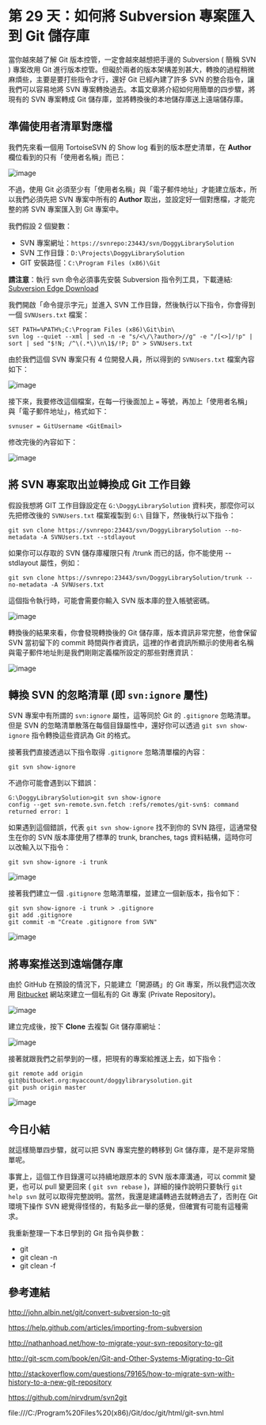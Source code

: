 第 29 天：如何將 Subversion 專案匯入到 Git 儲存庫
==================================================================

當你越來越了解 Git 版本控管，一定會越來越想把手邊的 Subversion ( 簡稱 SVN ) 專案改用 Git 進行版本控管。但礙於兩者的版本架構差別甚大，轉換的過程稍微麻煩些，主要是要打些指令才行，還好 Git 已經內建了許多 SVN 的整合指令，讓我們可以容易地將 SVN 專案轉換過去。本篇文章將介紹如何用簡單的四步驟，將現有的 SVN 專案轉成 Git 儲存庫，並將轉換後的本地儲存庫送上遠端儲存庫。

準備使用者清單對應檔
--------------------

我們先來看一個用 TortoiseSVN 的 Show log 看到的版本歷史清單，在 **Author** 欄位看到的只有「使用者名稱」而已：

![image](https://f.cloud.github.com/assets/88981/1428691/8fe0a5d2-40a6-11e3-8799-0504b1f6f8c8.png)

不過，使用 Git 必須至少有「使用者名稱」與「電子郵件地址」才能建立版本，所以我們必須先把 SVN 專案中所有的 **Author** 取出，並設定好一個對應檔，才能完整的將 SVN 專案匯入到 Git 專案中。

我們假設 2 個變數：

* SVN 專案網址：`https://svnrepo:23443/svn/DoggyLibrarySolution`
* SVN 工作目錄：`D:\Projects\DoggyLibrarySolution`
* GIT 安裝路徑：`C:\Program Files (x86)\Git` 

**請注意**：執行 svn 命令必須事先安裝 Subversion 指令列工具，下載連結: [Subversion Edge Download](http://www.collab.net/downloads/subversion)

我們開啟「命令提示字元」並進入 SVN 工作目錄，然後執行以下指令，你會得到一個 `SVNUsers.txt` 檔案：

	SET PATH=%PATH%;C:\Program Files (x86)\Git\bin\
	svn log --quiet --xml | sed -n -e "s/<\/\?author>//g" -e "/[<>]/!p" | sort | sed "$!N; /^\(.*\)\n\1$/!P; D" > SVNUsers.txt

由於我們這個 SVN 專案只有 4 位開發人員，所以得到的 `SVNUsers.txt` 檔案內容如下：

![image](https://f.cloud.github.com/assets/88981/1428746/9c64cb84-40a7-11e3-8052-102b213e1f58.png)

接下來，我要修改這個檔案，在每一行後面加上 `=` 等號，再加上「使用者名稱」與「電子郵件地址」，格式如下：

	svnuser = GitUsername <GitEmail>

修改完後的內容如下：

![image](https://f.cloud.github.com/assets/88981/1428779/2ef5b45e-40a8-11e3-9709-13403c05f627.png)


將 SVN 專案取出並轉換成 Git 工作目錄
-------------------------------------

假設我想將 GIT 工作目錄設定在 `G:\DoggyLibrarySolution` 資料夾，那麼你可以先把修改後的 `SVNUsers.txt` 檔案複製到 `G:\` 目錄下，然後執行以下指令：

	git svn clone https://svnrepo:23443/svn/DoggyLibrarySolution --no-metadata -A SVNUsers.txt --stdlayout

如果你可以存取的 SVN 儲存庫權限只有 /trunk 而已的話，你不能使用 --stdlayout 屬性，例如：

	git svn clone https://svnrepo:23443/svn/DoggyLibrarySolution/trunk --no-metadata -A SVNUsers.txt

這個指令執行時，可能會需要你輸入 SVN 版本庫的登入帳號密碼。

![image](https://f.cloud.github.com/assets/88981/1428842/08079cbc-40a9-11e3-860b-7c7e6c1e0f7b.png)

轉換後的結果來看，你會發現轉換後的 Git 儲存庫，版本資訊非常完整，他會保留 SVN 當初留下的 commit 時間與作者資訊，這裡的作者資訊所顯示的使用者名稱與電子郵件地址則是我們剛剛定義檔所設定的那些對應資訊：

![image](https://f.cloud.github.com/assets/88981/1428868/6718898c-40a9-11e3-978c-77817d2d71a0.png)


轉換 SVN 的忽略清單 (即 `svn:ignore` 屬性)
-------------------------------------------

SVN 專案中有所謂的 `svn:ignore` 屬性，這等同於 Git 的 `.gitignore` 忽略清單。但是 SVN 的忽略清單散落在每個目錄屬性中，還好你可以透過 `git svn show-ignore` 指令轉換這些資訊為 Git 的格式。

接著我們直接透過以下指令取得 `.gitignore` 忽略清單檔的內容：

	git svn show-ignore

不過你可能會遇到以下錯誤：

	G:\DoggyLibrarySolution>git svn show-ignore
	config --get svn-remote.svn.fetch :refs/remotes/git-svn$: command returned error: 1

如果遇到這個錯誤，代表 `git svn show-ignore` 找不到你的 SVN 路徑，這通常發生在你的 SVN 版本庫使用了標準的 trunk, branches, tags 資料結構，這時你可以改輸入以下指令：

	git svn show-ignore -i trunk

![image](https://f.cloud.github.com/assets/88981/1428946/b3cfd2ca-40aa-11e3-9c6b-0819b16f08d0.png)

接著我們建立一個 `.gitignore` 忽略清單檔，並建立一個新版本，指令如下：

	git svn show-ignore -i trunk > .gitignore
	git add .gitignore
	git commit -m "Create .gitignore from SVN"

![image](https://f.cloud.github.com/assets/88981/1428959/009efcb6-40ab-11e3-9b86-fdd8fbeb5df2.png)


將專案推送到遠端儲存庫
------------------------

由於 GitHub 在預設的情況下，只能建立「開源碼」的 Git 專案，所以我們這次改用 [Bitbucket](https://bitbucket.org/) 網站來建立一個私有的 Git 專案 (Private Repository)。

![image](https://f.cloud.github.com/assets/88981/1428986/8b90368c-40ab-11e3-8eea-552acfef65a3.png)

建立完成後，按下 **Clone** 去複製 Git 儲存庫網址：

![image](https://f.cloud.github.com/assets/88981/1429016/fcf98b2a-40ab-11e3-93a4-b976c1959916.png)

接著就跟我們之前學到的一樣，把現有的專案給推送上去，如下指令：

	git remote add origin git@bitbucket.org:myaccount/doggylibrarysolution.git
	git push origin master

![image](https://f.cloud.github.com/assets/88981/1429044/637d5700-40ac-11e3-86c8-b03607400cad.png)


今日小結
-------

就這樣簡單四步驟，就可以把 SVN 專案完整的轉移到 Git 儲存庫，是不是非常簡單呢。

事實上，這個工作目錄還可以持續地跟原本的 SVN 版本庫溝通，可以 commit 變更，也可以 pull 變更回來 ( `git svn rebase` )，詳細的操作說明只要執行 `git help svn` 就可以取得完整說明。當然，我還是建議轉過去就轉過去了，否則在 Git 環境下操作 SVN 總覺得怪怪的，有點多此一舉的感覺，但確實有可能有這種需求。















我重新整理一下本日學到的 Git 指令與參數：

* git 
* git clean -n
* git clean -f

參考連結
-------

http://john.albin.net/git/convert-subversion-to-git

https://help.github.com/articles/importing-from-subversion

http://nathanhoad.net/how-to-migrate-your-svn-repository-to-git

http://git-scm.com/book/en/Git-and-Other-Systems-Migrating-to-Git

http://stackoverflow.com/questions/79165/how-to-migrate-svn-with-history-to-a-new-git-repository

https://github.com/nirvdrum/svn2git

file:///C:/Program%20Files%20(x86)/Git/doc/git/html/git-svn.html

